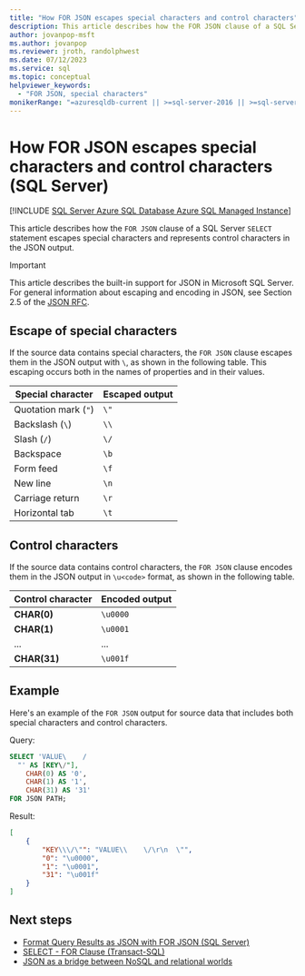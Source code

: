 ```yaml
---
title: "How FOR JSON escapes special characters and control characters"
description: This article describes how the FOR JSON clause of a SQL Server SELECT statement escapes special characters and represents control characters in the JSON output.
author: jovanpop-msft
ms.author: jovanpop
ms.reviewer: jroth, randolphwest
ms.date: 07/12/2023
ms.service: sql
ms.topic: conceptual
helpviewer_keywords:
  - "FOR JSON, special characters"
monikerRange: "=azuresqldb-current || >=sql-server-2016 || >=sql-server-linux-2017 || =azuresqldb-mi-current"
---
```

# How FOR JSON escapes special characters and control characters (SQL Server)

[!INCLUDE [SQL Server Azure SQL Database Azure SQL Managed Instance](../../includes/applies-to-version/sqlserver2016-asdb-asdbmi.md)]

This article describes how the `FOR JSON` clause of a SQL Server `SELECT` statement escapes special characters and represents control characters in the JSON output.

> [!IMPORTANT]  
> This article describes the built-in support for JSON in Microsoft SQL Server. For general information about escaping and encoding in JSON, see Section 2.5 of the [JSON RFC](https://www.ietf.org/rfc/rfc4627.txt).

## Escape of special characters

If the source data contains special characters, the `FOR JSON` clause escapes them in the JSON output with `\`, as shown in the following table. This escaping occurs both in the names of properties and in their values.

| Special character | Escaped output |
| --- | --- |
| Quotation mark (`"`) | `\"` |
| Backslash (`\`) | `\\`|
| Slash (`/`) | `\/` |
| Backspace | `\b` |
| Form feed | `\f` |
| New line | `\n` |
| Carriage return | `\r` |
| Horizontal tab | `\t` |

## Control characters

If the source data contains control characters, the `FOR JSON` clause encodes them in the JSON output in `\u<code>` format, as shown in the following table.

| **Control character** | **Encoded output** |
| --- | --- |
| **CHAR(0)** | `\u0000` |
| **CHAR(1)** | `\u0001` |
| ... | ... |
| **CHAR(31)** | `\u001f` |

## Example

Here's an example of the `FOR JSON` output for source data that includes both special characters and control characters.

Query:

```sql
SELECT 'VALUE\    /
  "' AS [KEY\/"],
    CHAR(0) AS '0',
    CHAR(1) AS '1',
    CHAR(31) AS '31'
FOR JSON PATH;
```

Result:

```json
[
    {
        "KEY\\\/\"": "VALUE\\    \/\r\n  \"",
        "0": "\u0000",
        "1": "\u0001",
        "31": "\u001f"
    }
]
```

## Next steps

- [Format Query Results as JSON with FOR JSON (SQL Server)](format-query-results-as-json-with-for-json-sql-server.md)
- [SELECT - FOR Clause (Transact-SQL)](../../t-sql/queries/select-for-clause-transact-sql.md)
- [JSON as a bridge between NoSQL and relational worlds](https://channel9.msdn.com/events/DataDriven-SQLServer2016/JSON-as-bridge-betwen-NoSQL-relational-worlds)
